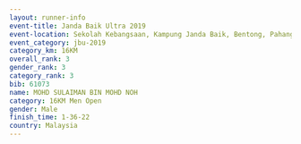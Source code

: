 ```yaml
---
layout: runner-info 
event-title: Janda Baik Ultra 2019
event-location: Sekolah Kebangsaan, Kampung Janda Baik, Bentong, Pahang, Malaysia
event_category: jbu-2019 
category_km: 16KM  
overall_rank: 3
gender_rank: 3
category_rank: 3
bib: 61073
name: MOHD SULAIMAN BIN MOHD NOH
category: 16KM Men Open
gender: Male
finish_time: 1-36-22
country: Malaysia
---
```

